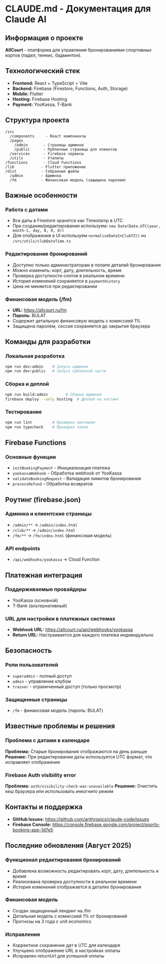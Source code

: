# CLAUDE.md - Документация для Claude AI

## Информация о проекте
**AllCourt** - платформа для управления бронированиями спортивных кортов (падел, теннис, бадминтон).

## Технологический стек
- **Frontend:** React + TypeScript + Vite
- **Backend:** Firebase (Firestore, Functions, Auth, Storage)
- **Mobile:** Flutter
- **Hosting:** Firebase Hosting
- **Payment:** YooKassa, T-Bank

## Структура проекта
```
/src
  /components     - React компоненты
  /pages         
    /admin       - Страницы админки
    /public      - Публичные страницы для клиентов
  /services      - Firebase сервисы
  /utils         - Утилиты
/functions       - Cloud Functions
/lib            - Flutter приложение
/dist           - Собранные файлы
  /admin        - Админка
  /fm           - Финансовая модель (защищена паролем)
```

## Важные особенности

### Работа с датами
- Все даты в Firestore хранятся как Timestamp в UTC
- При создании/редактировании используем: `new Date(Date.UTC(year, month-1, day, 0, 0, 0))`
- Для отображения в UI используем `normalizeDateInClubTZ()` из `/src/utils/clubDateTime.ts`

### Редактирование бронирований
- Доступно только администраторам в попапе деталей бронирования
- Можно изменить: корт, дату, длительность, время
- Проверка доступности слотов в реальном времени
- История изменений сохраняется в `paymentHistory`
- Цена не меняется при редактировании

### Финансовая модель (/fm)
- **URL:** https://allcourt.ru/fm
- **Пароль:** BULAT
- Содержит детальную финансовую модель с комиссией 1%
- Защищена паролем, сессия сохраняется до закрытия браузера

## Команды для разработки

### Локальная разработка
```bash
npm run dev:admin    # Запуск админки
npm run dev:public   # Запуск публичной части
```

### Сборка и деплой
```bash
npm run build:admin        # Сборка админки
firebase deploy --only hosting  # Деплой на хостинг
```

### Тестирование
```bash
npm run lint         # Проверка линтером
npm run typecheck    # Проверка типов
```

## Firebase Functions

### Основные функции
- `initBookingPayment` - Инициализация платежа
- `yookassaWebhook` - Обработка webhook от YooKassa
- `validateBookingRequest` - Валидация лимитов бронирования
- `processRefund` - Обработка возвратов

## Роутинг (firebase.json)

### Админка и клиентские страницы
- `/admin/**` → `/admin/index.html`
- `/club/**` → `/admin/index.html`
- `/fm/**` → `/fm/index.html` (финансовая модель)

### API endpoints
- `/api/webhooks/yookassa` → Cloud Function

## Платежная интеграция

### Поддерживаемые провайдеры
- YooKassa (основной)
- T-Bank (альтернативный)

### URL для настройки в платежных системах
- **Webhook URL:** https://allcourt.ru/api/webhooks/yookassa
- **Return URL:** Настраивается для каждого платежа индивидуально

## Безопасность

### Роли пользователей
- `superadmin` - полный доступ
- `admin` - управление клубом
- `trainer` - ограниченный доступ (только просмотр)

### Защищенные страницы
- `/fm` - финансовая модель (пароль: BULAT)

## Известные проблемы и решения

### Проблема с датами в календаре
**Проблема:** Старые бронирования отображаются на день раньше
**Решение:** При редактировании даты используется UTC формат, что исправляет отображение

### Firebase Auth visibility error
**Проблема:** `auth/visibility-check-was-unavailable`
**Решение:** Очистить кеш браузера или использовать инкогнито режим

## Контакты и поддержка
- **GitHub Issues:** https://github.com/anthropics/claude-code/issues
- **Firebase Console:** https://console.firebase.google.com/project/sports-booking-app-1d7e5

## Последние обновления (Август 2025)

### Функционал редактирования бронирований
- Добавлена возможность редактировать корт, дату, длительность и время
- Реализована проверка доступности в реальном времени
- История изменений отображается в деталях бронирования

### Финансовая модель
- Создан защищенный лендинг на /fm
- Детальная модель с комиссией 1% от бронирований
- Прогнозы на 3 года с unit economics

### Исправления
- Корректное сохранение дат в UTC для календаря
- Улучшено отображение URL в настройках оплаты
- Исправлен returnUrl для успешной оплаты
